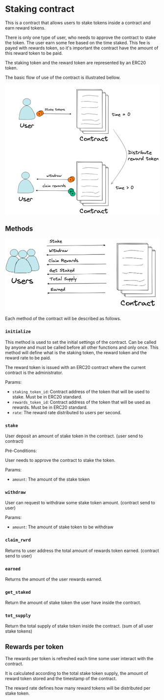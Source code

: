 # Staking contract

This is a contract that allows users to stake tokens inside a contract and earn reward tokens.

There is only one type of user, who needs to approve the contract to stake the token. The user earn some fee based on the time staked. This fee is payed with rewards token, so it's important the contract have the amount of this reward token to be paid.

The staking token and the reward token are represented by an ERC20 token.

The basic flow of use of the contract is illustrated bellow.

![Basic flow](images/basic-flow.png)



## Methods

![Main functions](images/main-fn.png)

Each method of the contract will be described as follows.

### `initialize`

This method is used to set the initial settings of the contract. Can be called by anyone and must be called before all other functions and only once. This method will define what is the staking token, the reward token and the reward rate to be paid.

The reward token is issued with an ERC20 contract where the current contract is the administrator.

Params:

- `staking_token_id`: Contract address of the token that will be used to stake. Must be in ERC20 standard.
- `rewards_token_id`: Contract address of the token that will be used as rewards. Must be in ERC20 standard.
- `rate`: The reward rate distributed to users per second.


### `stake`

User deposit an amount of stake token in the contract. (user send to contract)

Pré-Conditions:

User needs to approve the contract to stake the token.

Params:

- `amount`: The amount of the stake token

### `withdraw`

User can request to withdraw some stake token amount. (contract send to user)

Params:

- `amount`: The amount of stake token to be withdraw

### `claim_rwrd`

Returns to user address the total amount of rewards token earned. (contract send to user)

### `earned`

Returns the amount of the user rewards earned.

### `get_staked`

Return the amount of stake token the user have inside the contract.

### `tot_supply`

Return the total supply of stake token inside the contract. (sum of all user stake tokens)


## Rewards per token

The rewards per token is refreshed each time some user interact with the contract.

It is calculated according to the total stake token supply, the amount of reward token stored and the timestamp of the contract.

The reward rate defines how many reward tokens will be distributed per stake token.

